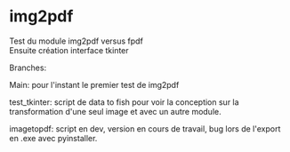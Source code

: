 # img2pdf



Test du module img2pdf versus fpdf  
Ensuite création interface tkinter  

Branches:  

Main: pour l'instant le premier test de img2pdf  

test_tkinter: script de data to fish pour voir la conception sur la transformation d'une seul image et avec un autre module.  

imagetopdf: script en dev, version en cours de travail, bug lors de l'export en .exe avec pyinstaller.  


